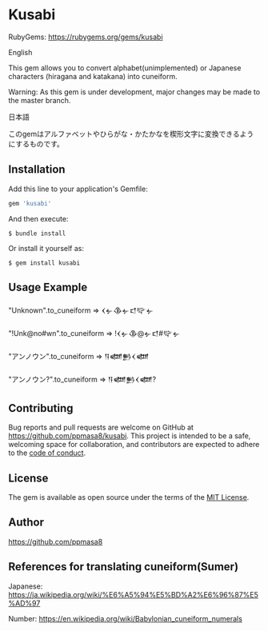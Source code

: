 # Kusabi

RubyGems: https://rubygems.org/gems/kusabi

English 

This gem allows you to convert alphabet(unimplemented) or Japanese characters (hiragana and katakana) into cuneiform.

Warning: As this gem is under development, major changes may be made to the master branch.

日本語

このgemはアルファベットやひらがな・かたかなを楔形文字に変換できるようにするものです。


## Installation

Add this line to your application's Gemfile:

```ruby
gem 'kusabi'
```

And then execute:

    $ bundle install

Or install it yourself as:

    $ gem install kusabi

## Usage Example

"Unknown".to_cuneiform => 𒌋𒉡𒆠𒉡𒃰𒉾𒉡

"!Unk@no#wn".to_cuneiform => !𒌋𒉡𒆠@𒉡𒃰#𒉾𒉡

"アンノウン".to_cuneiform => 𒀀𒅘𒁖𒌋𒅘

"アンノウン?".to_cuneiform => 𒀀𒅘𒁖𒌋𒅘?

## Contributing

Bug reports and pull requests are welcome on GitHub at https://github.com/ppmasa8/kusabi. This project is intended to be a safe, welcoming space for collaboration, and contributors are expected to adhere to the [code of conduct](https://github.com/[USERNAME]/kusabi/blob/master/CODE_OF_CONDUCT.md).

## License

The gem is available as open source under the terms of the [MIT License](https://opensource.org/licenses/MIT).

## Author

https://github.com/ppmasa8

## References for translating cuneiform(Sumer)
Japanese: https://ja.wikipedia.org/wiki/%E6%A5%94%E5%BD%A2%E6%96%87%E5%AD%97

Number: https://en.wikipedia.org/wiki/Babylonian_cuneiform_numerals
